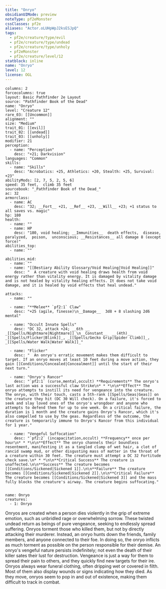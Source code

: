 ```yaml
---
title: "Onryo"
obsidianUIMode: preview
noteType: pf2eMonster
cssClasses: pf2e
aliases: "Actor.oLUHpWpJ2ksESJpQ" 
tags:
  - pf2e/creature/type/evil
  - pf2e/creature/type/undead
  - pf2e/creature/type/unholy
  - pf2eMonster
  - pf2e/creature/level/12
statblock: inline
name: "Onryo"
level: 12
license: OGL
---
```


```statblock
columns: 2
forcecolumns: true
layout: Basic Pathfinder 2e Layout
source: "Pathfinder Book of the Dead"
name: "Onryo"
level: "Creature 12"
rare_03: [[Uncommon]]
alignment: ""
size: "Medium"
trait_01: [[evil]]
trait_02: [[undead]]
trait_03: [[unholy]]
modifier: 21
perception:
  - name: "Perception"
    desc: "+21; Darkvision"
languages: "Common"
skills:
  - name: "Skills"
    desc: "Acrobatics: +25, Athletics: +20, Stealth: +25, Survival: +23"
abilityMods: [2, 7, 5, 2, 5, 6]
speed: 35 feet,  climb 35 feet
sourcebook: "_Pathfinder Book of the Dead_"
ac: 32
armorclass:
  - name: AC
    desc: "32; __Fort__ +21, __Ref__ +23, __Will__ +23; +1 status to all saves vs. magic"
hp: 180
health:
  - name: ""
  - name: HP
    desc: "180, void healing; __Immunities__  death effects,  disease,  paralyzed,  poison,  unconscious; __Resistances__ all damage 8 (except force)"
abilities_top:
  - name: ""

abilities_mid:
  - name: ""
  - name: "[[Bestiary Ability Glossary/Void Healing|Void Healing]]"
    desc: "  A creature with void healing draws health from void energy rather than vitality energy. It is damaged by vitality damage and is not healed by vitality healing effects. It does not take void damage, and it is healed by void effects that heal undead."

attacks:
  - name: ""

  - name: "**Melee** `pf2:1` Claw"
    desc: "+25 (agile, finesse)\n__Damage__  3d8 + 8 slashing 2d6 mental"

  - name: "Occult Innate Spells"
    desc: "DC 32, attack +24; __6th __  _[[Spells/Nightmare|Nightmare]]_\n__Constant__  __(4th)__ _[[Spells/Flicker|Blink]]_, _[[Spells/Gecko Grip|Spider Climb]]_, _[[Spells/Water Walk|Water Walk]]_"

  - name: "Flicker"
    desc: "  An onryo's erratic movement makes them difficult to target. If an onryo moves at least 10 feet during a move action, they gain [[Conditions/Concealed|Concealment]] until the start of their next turn."

  - name: "Onryo's Rancor"
    desc: "`pf2:1` (curse,mental,occult) **Requirements** The onryo's last action was a successful claw Strike\n* * *\n\n**Effect** The onryo attempts to instill its need for vengeance into the creature. The onryo, with their touch, casts a 5th-rank [[Spells/Geas|Geas]] on the creature they hit (DC 30 Will check). On a failure, it's forced to seek and slay loved ones of the onryo's wrongdoer and anyone who attempts to defend them for up to one week. On a critical failure, the duration is 1 month and the creature gains Onryo's Rancor, which it's also compelled to use by the geas. Regardless of the outcome, the creature is temporarily immune to Onryo's Rancor from this individual for 1 year."

  - name: "Vengeful Suffocation"
    desc: "`pf2:2` (incapacitation,occult) **Frequency** once per hour\n* * *\n\n**Effect** The onryo channels their boundless resentment, manifesting it as a tangled clump of wet hair, a clot of rancid swamp mud, or other disgusting mass of matter in the throat of a creature within 30 feet. The creature must attempt a DC 32 Fortitude check save.\n* * *\n\n**Critical Success** The creature is unaffected.\n\n**Success** The creature becomes [[Conditions/Sickened|Sickened 1]].\n\n**Failure** The creature becomes [[Conditions/Sickened|Sickened 2]].\n\n**Critical Failure** The creature becomes [[Conditions/Sickened|Sickened 3]] and the mass fully blocks the creature's airway. The creature begins suffocating."
 
```

```encounter-table
name: Onryo
creatures:
  - 1: Onryo
```



Onryos are created when a person dies violently in the grip of extreme emotion, such as unbridled rage or overwhelming sorrow. These twisted undead return as beings of pure vengeance, seeking to endlessly spread suffering. Onryos torment those who killed them, but not by directly attacking their murderer. Instead, an onryo hunts down the friends, family members, and anyone connected to their foe. In doing so, the onryo inflicts as much torment as possible on the person responsible for their demise. An onryo's vengeful nature persists indefinitely; not even the death of their killer sates their lust for destruction. Vengeance is just a way for them to spread their pain to others, and they quickly find new targets for their ire. Onryos always wear funeral clothing, often dripping wet or covered in filth. Most of them also display wounds or signs indicating how they died. As they move, onryos seem to pop in and out of existence, making them difficult to track in combat.
